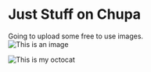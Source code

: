 # Just Stuff on Chupa  
Going to upload some free to use images.  
![This is an image](https://myoctocat.com/assets/images/base-octocat.svg)  

![This is my octocat](/IMG/octocat-2.png) 
